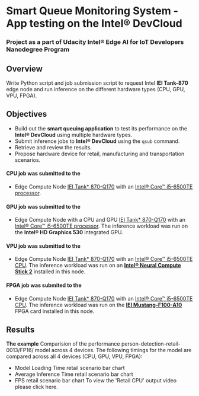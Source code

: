 # Smart Queue Monitoring System - App testing on the Intel® DevCloud
### Project as a part of Udacity Intel® Edge AI for IoT Developers Nanodegree Program

## Overview
Write Python script and job submission script to request Intel **IEI Tank-870** edge node and run inference on the different hardware types (CPU, GPU, VPU, FPGA). 

## Objectives
* Build out the **smart queuing application** to test its performance on the **Intel® DevCloud** using multiple hardware types.
* Submit inference jobs to **Intel® DevCloud** using the `qsub` command.
* Retrieve and review the results.
* Propose hardware device for retail, manufacturing and transportation scenarios.

#### CPU job was submitted to the 
   - Edge Compute Node [IEI Tank* 870-Q170](https://software.intel.com/en-us/iot/hardware/iei-tank-dev-kit-core)  with an [Intel® Core™ i5-6500TE processor](https://ark.intel.com/products/88186/Intel-Core-i5-6500TE-Processor-6M-Cache-up-to-3-30-GHz-).
#### GPU job was submitted to the
   - Edge Compute Node with a CPU and GPU [IEI Tank* 870-Q170](https://software.intel.com/en-us/iot/hardware/iei-tank-dev-kit-core)  with an [Intel® Core™ i5-6500TE processor](https://ark.intel.com/products/88186/Intel-Core-i5-6500TE-Processor-6M-Cache-up-to-3-30-GHz-). 
   The inference workload was run on the **Intel® HD Graphics 530** integrated GPU.
#### VPU job was submitted to the
   - Edge Compute Node [IEI Tank* 870-Q170](https://software.intel.com/en-us/iot/hardware/iei-tank-dev-kit-core)  with an [Intel® Core™ i5-6500TE CPU](https://ark.intel.com/products/88186/Intel-Core-i5-6500TE-Processor-6M-Cache-up-to-3-30-GHz-). 
   The inference workload was run on an **[Intel® Neural Compute Stick 2](https://software.intel.com/en-us/neural-compute-stick)** installed in this  node.
#### FPGA job was submited to the
   - Edge Compute Node [IEI Tank* 870-Q170](https://software.intel.com/en-us/iot/hardware/iei-tank-dev-kit-core)  with an [Intel® Core™ i5-6500TE CPU](https://ark.intel.com/products/88186/Intel-Core-i5-6500TE-Processor-6M-Cache-up-to-3-30-GHz-). 
   The inference workload was run on the **[IEI Mustang-F100-A10](https://www.ieiworld.com/mustang-f100/en/)** FPGA card installed in this node.
## Results
**The example**
Comparision of the performance person-detection-retail-0013/FP16/ model across 4 devices. 
The following timings for the model are compared across all 4 devices (CPU, GPU, VPU, FPGA):
- Model Loading Time   retail scenario bar chart
- Average Inference Time   retail scenario bar chart
- FPS    retail scenario bar chart
To view the 'Retail CPU' output video  please click here.

